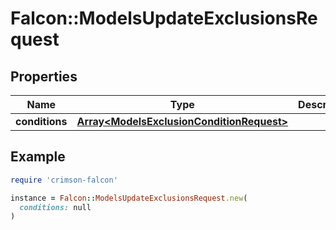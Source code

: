 # Falcon::ModelsUpdateExclusionsRequest

## Properties

| Name | Type | Description | Notes |
| ---- | ---- | ----------- | ----- |
| **conditions** | [**Array&lt;ModelsExclusionConditionRequest&gt;**](ModelsExclusionConditionRequest.md) |  |  |

## Example

```ruby
require 'crimson-falcon'

instance = Falcon::ModelsUpdateExclusionsRequest.new(
  conditions: null
)
```


